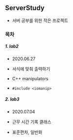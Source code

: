 ## ServerStudy

- 서버 공부를 위한 작은 프로젝트



### 목차

##### 1. lab2

- 2020.06.27

- 서식에 맞춰 출력하기

- C++ manipulators

- `#include <iomanip>`

#####  2. lab3

- 2020.07.04

- 근무 시간 기록 클래스
- 표준편차, 일반화